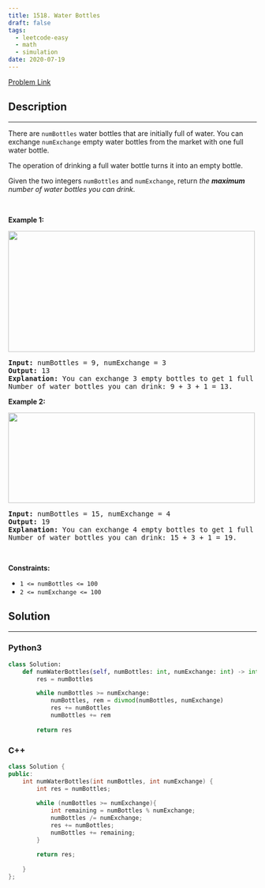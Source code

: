 ```yaml
---
title: 1518. Water Bottles
draft: false
tags: 
  - leetcode-easy
  - math
  - simulation
date: 2020-07-19
---
```


[Problem Link](https://leetcode.com/problems/water-bottles/)

## Description

---
<p>There are <code>numBottles</code> water bottles that are initially full of water. You can exchange <code>numExchange</code> empty water bottles from the market with one full water bottle.</p>

<p>The operation of drinking a full water bottle turns it into an empty bottle.</p>

<p>Given the two integers <code>numBottles</code> and <code>numExchange</code>, return <em>the <strong>maximum</strong> number of water bottles you can drink</em>.</p>

<p>&nbsp;</p>
<p><strong class="example">Example 1:</strong></p>
<img alt="" src="https://assets.leetcode.com/uploads/2020/07/01/sample_1_1875.png" style="width: 500px; height: 245px;" />
<pre>
<strong>Input:</strong> numBottles = 9, numExchange = 3
<strong>Output:</strong> 13
<strong>Explanation:</strong> You can exchange 3 empty bottles to get 1 full water bottle.
Number of water bottles you can drink: 9 + 3 + 1 = 13.
</pre>

<p><strong class="example">Example 2:</strong></p>
<img alt="" src="https://assets.leetcode.com/uploads/2020/07/01/sample_2_1875.png" style="width: 500px; height: 183px;" />
<pre>
<strong>Input:</strong> numBottles = 15, numExchange = 4
<strong>Output:</strong> 19
<strong>Explanation:</strong> You can exchange 4 empty bottles to get 1 full water bottle. 
Number of water bottles you can drink: 15 + 3 + 1 = 19.
</pre>

<p>&nbsp;</p>
<p><strong>Constraints:</strong></p>

<ul>
	<li><code>1 &lt;= numBottles &lt;= 100</code></li>
	<li><code>2 &lt;= numExchange &lt;= 100</code></li>
</ul>


## Solution

---
### Python3
``` py title='water-bottles'
class Solution:
    def numWaterBottles(self, numBottles: int, numExchange: int) -> int:
        res = numBottles

        while numBottles >= numExchange:
            numBottles, rem = divmod(numBottles, numExchange)
            res += numBottles
            numBottles += rem
        
        return res
```
### C++
``` cpp title='water-bottles'
class Solution {
public:
    int numWaterBottles(int numBottles, int numExchange) {
        int res = numBottles;
        
        while (numBottles >= numExchange){
            int remaining = numBottles % numExchange;
            numBottles /= numExchange;
            res += numBottles;
            numBottles += remaining;
        }
           
        return res;
        
    }
};
```

